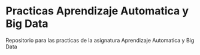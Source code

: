 # Practicas Aprendizaje Automatica y Big Data
 Repositorio para las practicas de la asignatura Aprendizaje Automatica y Big Data
